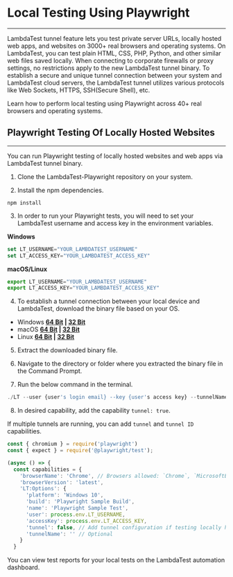 # Local Testing Using Playwright
* * *

LambdaTest tunnel feature lets you test private server URLs, locally hosted web apps, and websites on 3000+ real browsers and operating systems. On LambdaTest, you can test plain HTML, CSS, PHP, Python, and other similar web files saved locally. When connecting to corporate firewalls or proxy settings, no restrictions apply to the new LambdaTest tunnel binary. To establish a secure and unique tunnel connection between your system and LambdaTest cloud servers, the LambdaTest tunnel utilizes various protocols like Web Sockets, HTTPS, SSH(Secure Shell), etc.

Learn how to perform local testing using Playwright across 40+ real browsers and operating systems.

## Playwright Testing Of Locally Hosted Websites
***

You can run Playwright testing of locally hosted websites and web apps via LambdaTest tunnel binary.

1. Clone the LambdaTest-Playwright repository on your system.

2. Install the npm dependencies.

```
npm install
```

3. In order to run your Playwright tests, you will need to set your LambdaTest username and access key in the environment variables.

**Windows**

```js
set LT_USERNAME="YOUR_LAMBDATEST_USERNAME"
set LT_ACCESS_KEY="YOUR_LAMBDATEST_ACCESS_KEY"
```

**macOS/Linux**

```js
export LT_USERNAME="YOUR_LAMBDATEST_USERNAME"
export LT_ACCESS_KEY="YOUR_LAMBDATEST_ACCESS_KEY"
```

4. To establish a tunnel connection between your local device and LambdaTest, download the binary file based on your OS.

- Windows **[64 Bit](https://downloads.lambdatest.com/tunnel/v3/windows/64bit/LT_Windows.zip) | [32 Bit](https://downloads.lambdatest.com/tunnel/v3/windows/32bit/LT_Windows.zip)**
- macOS **[64 Bit](https://downloads.lambdatest.com/tunnel/v3/mac/64bit/LT_Mac.zip) | [32 Bit](https://downloads.lambdatest.com/tunnel/v3/mac/32bit/LT_Mac.zip)**
- Linux **[64 Bit](https://downloads.lambdatest.com/tunnel/v3/linux/64bit/LT_Linux.zip) | [32 Bit](https://downloads.lambdatest.com/tunnel/v3/linux/32bit/LT_Linux.zip)**

5. Extract the downloaded binary file.

6. Navigate to the directory or folder where you extracted the binary file in the Command Prompt.

7. Run the below command in the terminal.

```js
./LT --user {user's login email} --key {user's access key} --tunnelName {user's tunnel name}
```

8. In desired capability, add the capability `tunnel: true`.

If multiple tunnels are running, you can add `tunnel` and `tunnel ID` capabilities.

```js
const { chromium } = require('playwright')
const { expect } = require('@playwright/test');

(async () => {
  const capabilities = {
    'browserName': 'Chrome', // Browsers allowed: `Chrome`, `MicrosoftEdge`, `pw-chromium`, `pw-firefox` and `pw-webkit`
    'browserVersion': 'latest',
    'LT:Options': {
      'platform': 'Windows 10',
      'build': 'Playwright Sample Build',
      'name': 'Playwright Sample Test',
      'user': process.env.LT_USERNAME,
      'accessKey': process.env.LT_ACCESS_KEY,
      'tunnel': false, // Add tunnel configuration if testing locally hosted webpage
      'tunnelName': '' // Optional
    }
  }
 ``` 

You can view test reports for your local tests on the LambdaTest automation dashboard.
